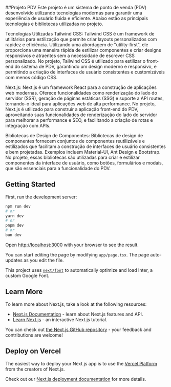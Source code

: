 ##Projeto PDV
Este projeto é um sistema de ponto de venda (PDV) desenvolvido utilizando tecnologias modernas para garantir uma experiência de usuário fluida e eficiente. Abaixo estão as principais tecnologias e bibliotecas utilizadas no projeto.

Tecnologias Utilizadas
Tailwind CSS: Tailwind CSS é um framework de utilitários para estilização que permite criar layouts personalizados com rapidez e eficiência. Utilizando uma abordagem de "utility-first", ele proporciona uma maneira rápida de estilizar componentes e criar designs responsivos e atraentes sem a necessidade de escrever CSS personalizado. No projeto, Tailwind CSS é utilizado para estilizar o front-end do sistema de PDV, garantindo um design moderno e responsivo, e permitindo a criação de interfaces de usuário consistentes e customizáveis com menos código CSS.

Next.js: Next.js é um framework React para a construção de aplicações web modernas. Oferece funcionalidades como renderização do lado do servidor (SSR), geração de páginas estáticas (SSG) e suporte a API routes, tornando-o ideal para aplicações web de alta performance. No projeto, Next.js é utilizado para construir a aplicação front-end do PDV, aproveitando suas funcionalidades de renderização do lado do servidor para melhorar a performance e SEO, e facilitando a criação de rotas e integração com APIs.

Bibliotecas de Design de Componentes: Bibliotecas de design de componentes fornecem conjuntos de componentes reutilizáveis e estilizados que facilitam a construção de interfaces de usuário consistentes e bem projetadas. Exemplos incluem Material-UI, Ant Design e Bootstrap. No projeto, essas bibliotecas são utilizadas para criar e estilizar componentes da interface de usuário, como botões, formulários e modais, que são essenciais para a funcionalidade do PDV.

## Getting Started

First, run the development server:

```bash
npm run dev
# or
yarn dev
# or
pnpm dev
# or
bun dev
```

Open [http://localhost:3000](http://localhost:3000) with your browser to see the result.

You can start editing the page by modifying `app/page.tsx`. The page auto-updates as you edit the file.

This project uses [`next/font`](https://nextjs.org/docs/basic-features/font-optimization) to automatically optimize and load Inter, a custom Google Font.

## Learn More

To learn more about Next.js, take a look at the following resources:

- [Next.js Documentation](https://nextjs.org/docs) - learn about Next.js features and API.
- [Learn Next.js](https://nextjs.org/learn) - an interactive Next.js tutorial.

You can check out [the Next.js GitHub repository](https://github.com/vercel/next.js/) - your feedback and contributions are welcome!

## Deploy on Vercel

The easiest way to deploy your Next.js app is to use the [Vercel Platform](https://vercel.com/new?utm_medium=default-template&filter=next.js&utm_source=create-next-app&utm_campaign=create-next-app-readme) from the creators of Next.js.

Check out our [Next.js deployment documentation](https://nextjs.org/docs/deployment) for more details.
